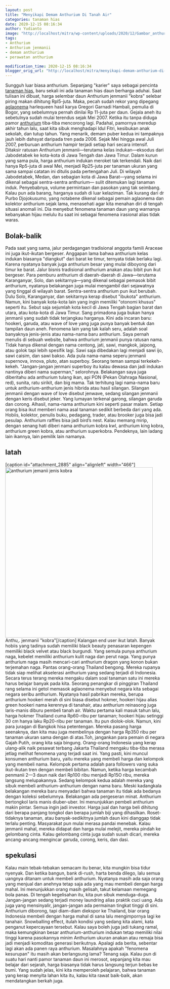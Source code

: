 ```yaml
---
layout: post
title: "Menyikapi Demam Anthurium Di Tanah Air"
categories: tanaman hias
date: 2020-12-15 08:16:34
author: Yudianto
image: "http://localhost/mitra/wp-content/uploads/2020/12/Gambar_anthurium_1024x678.jpg"
tags:
- Anthurium
- Anthurium jenmanii
- demam anthurium
- perawatan anthurium

modification_time: 2020-12-15 08:16:34
blogger_orig_url: "http://localhost/mitra/menyikapi-demam-anthurium-di-tanah-air.html"
---
```


Sungguh luar biasa anthurium. Sepanjang "karier" saya sebagai pencinta <a class="wpil_keyword_link " href="http://127.0.0.1/mitra/tanaman-hias"  title="tanaman hias" data-wpil-keyword-link="linked">tanaman hias</a>, baru sekali ini ada tanaman hias daun berharga aduhai. Saat tulisan ini dibuat, harga selembar daun Anthurium jenmanii "kobra" selebar piring makan dihitung Rpl5-juta. Maka, pecah sudah rekor yang dipegang <a class="wpil_keyword_link " title="aglaonema" href="http://127.0.0.1/mitra/topik/aglaonema" data-wpil-keyword-link="linked">aglaonema</a> harlequeen hasil karya Gregori Garnadi Hambali, pemulia di Bogor, yang sebelumnya pernah dinilai Rp 11-juta per daun.
Gejala aneh itu sebetulnya sudah mulai terendus sejak Mei 2007. Ketika itu tanpa diduga pamor <a class="wpil_keyword_link " title="anthurium" href="http://127.0.0.1/mitra/topik/anthurium" data-wpil-keyword-link="linked">anthurium</a> tiba-tiba mencorong lagi. Padahal, pamornya meredup akhir tahun lalu, saat kita sibuk menghadapi Idul Fitri, kesibukan anak sekolah, dan tutup tahun.
Yang menarik, demam puber kedua ini tampaknya jauh lebih dahsyat daripada tren pada 2006. Sejak Mei hingga awal Juli 2007, perburuan anthurium hampir terjadi setiap hari secara intensif.
Ditaksir ratusan Anthurium jenmanii—terutama kelas indukan—eksodus dari Jabodetabek ke kota-kota di Jawa Tengah dan Jawa Timur. Dalam kurun yang sama pula, harga anthurium indukan meroket tak terkendali. Naik dari hanya Rp5-juta di awal Mei, menjadi Rp25-juta per tanaman ukuran yang sama sampai catatan ini ditulis pada pertengahan Juli.
Di wilayah Jabodetabek, Medan, dan sebagian kota di Jawa Barat—yang selama ini dikenal sebagai sentra-sentra anthurium— sulit ditemukan lagi tanaman induk. Penyebabnya, volume permintaan dan pasokan yang tak seimbang. Kalau pun ada barang, harganya sudah di luar kelaziman.
Tak kurang dari dr Purbo Djojokusumo, yang notabene dikenal sebagai pemain aglaonema dan kolektor anthurium sejak lama, menasehati agar kita menahan diri di tengah situasi anomali ini. Dia menyebut fenomena tanaman daun yang warnanya kebanyakan hijau melulu itu saat ini sebagai fenomena irasional alias tidak waras.
<h2 id="balik">Bolak-balik</h2>
Pada saat yang sama, jalur perdagangan tradisional anggota famili Araceae ini juga ikut-ikutan bergeser. Anggapan lama bahwa anthurium kelas indukan biasanya "diangkut" dari barat ke timur, ternyata tidak berlaku lagi. Karena nyatanya banyak juga anthurium besar yang mulai diboyong dari timur ke barat.
Jalur bisnis tradisional anthurium anakan atau bibit pun ikut bergeser. Para pemburu anthurium di daerah-daerah di Jawa—terutama Karanganyar, Solo, dan sekitarnya—yang dikenal sebagai pemasok bibit anthurium, nyatanya belakangan juga mulai mengambil dari sejawatnya yang tinggal di wilayah barat.
Sentra-sentra anthurium pun ikut berubah. Dulu Solo, Karanganyar, dan sekitarnya kerap disebut "ibukota" anthurium. Namun, kini banyak kota-kota lain yang ingin memiliki "otonomi khusus" seperti itu. Sebut saja sejumlah kota kecil di Jawa Tengah bagian barat dan utara, atau kota-kota di Jawa Timur.
Sang primadona juga bukan hanya jenmanii yang sudah tidak terjangkau harganya. Kini ada incaran baru: hookeri, garuda, atau wave of love yang juga punya banyak bentuk dan tampilan daun aneh.
Fenomena lain yang tak kalah seru, adalah soal banyaknya jenis-jenis atau nama-nama baru anthurium. Saya pernah menulis di sebuah website, bahwa anthurium jenmanii punya ratusan nama. Tidak hanya dikenal dengan nama centong, jati, sawi, mangkok, jaipong, atau golok tapi lebih spesifik lagi.
Sawi saja dibedakan lagi menjadi sawi ijo, sawi caisim, dan sawi bakso. Ada pula nama-nama seperu jenmanii supernova, innova, pluto, atan superboy. Seorang teman sampai terkekeh-kekeh. "Jangan-jangan jenmani superboy itu kalau dewasa dan jadi indukan nantinya diberi nama superman," selorohnya.
Belakangan saya juga diberitahu ada anthurium tulang ikan, api PON (Pekan Olahraga Nasional, red), sunita, ratu sirikit, dan big mama. Tak terhitung lagi nama-nama baru untuk anthurium-anthurium jenis hibrida atau hasil silangan. Silangan jenmanii dengan wave of love disebut jenwave, sedang silangan jenmanii dengan keris disebut jeker. Yang lumayan terkenal garong, silangan garuda dan corong.
Alhasil, nama-nama anthurium kini seperti pasar malam. Setiap orang bisa ikut memberi nama asal tanaman sedikit berbeda dari yang ada. Hobiis, kolektor, penulis buku, pedagang, trader, atau brooker juga bisa jadi pesulap. Anthurium raffles bisa jadi bird’s nest.
Kalau memang mirip, dengan senang hati diberi nama anthurium kobra kwl, anthurium king kobra, anthurium green kobra, atau anthurium superkobra. Pendeknya, lain ladang lain ikannya, lain pemilik lain namanya.
<h2 id="latah">latah</h2>
[caption id="attachment_2885" align="alignleft" width="466"]<a href="http://127.0.0.1/mitra/wp-content/uploads/2020/12/Gambar_jemanii_666x768.jpg"><img class="wp-image-2885 size-full" src="http://127.0.0.1/mitra/wp-content/uploads/2020/12/Gambar_jemanii_666x768.jpg" alt="anthurium jemanii jenis kobra" width="466" height="538" /></a> Anthu,. jenmanii "kobra"[/caption]
Kalangan end user ikut latah. Banyak hobiis yang tadinya sudah memiliki black beauty penasaran kepengen memiliki black velvet atau black burgundi. Yang semula punya anthurium naga, kebelet memiliki anthurium kulit naga dan perut naga. Yang punya anthurium naga masih mencari-cari anthurium dragon yang konon bukan terjemahan naga.
Pantas orang-orang Thailand bengong. Mereka rupanya tidak siap melihat akselerasi anthurium yang sedang terjadi di Indonesia. Secara terus terang mereka mengaku dalam soal tanaman satu ini mereka harus belajar banyak pada kita. Seorang penangkar di pinggiran Thailand rang selama ini getol memasok aglaonema menyebut negara kita sebagai negara seribu anthurium.
Nyatanya hasil pabrikan mereka, berupa anthurium hookeri merah di sini biasa disebut hokmer, hookeri hijau alias green hookeri nama kerennya di tanahair, atau anthurium reinasong juga laris-manis diburu pembeli tanah air.
Waktu pertama kali masuk tahun lalu, harga hokmer Thailand cuma Rp60-ribu per tanaman; hookeri hijau setinggi 30 cm hanya laku Rp20-ribu per tanaman. Itu pun diolok-olok. Namun, kini para juragan di Bangkok hisa petentengan. Mereka pasang harga seenaknya, dan kita mau juga membelinya dengan harga Rp350 ribu per tanaman ukuran sama dengan di atas.Toh, jangankan para pemain di negara Gajah Putih, orang kita saja bingung. Orang-orang Indonesia yang kerap ulang-alik naik pesawat terbang Jakarta Thailand mengaku tiba-tiba merasa jetlag melihat fenomena yang terjadi saat ini.
Yang pasti, kini muncul konsumen anthurium baru, yaitu mereka yang membeli harga dan kelompok yang membeli nama. Kelompok pertama adalah para followers vang suka ikut-ikutan tren dengan membeli bibitan.
Namun, ketika harga kecambah penmanii 2—3 daun naik dari Rp100 ribu menjadi Rp15O ribu, mereka langsung melupakannya. Sedang kelompok kedua adalah mereka yang sibuk membeli anthurium-anthurium dengan nama baru. Meski kadangkala belakangan mereka baru menyadari bahwa tanaman itu tidak ada bedanya dengan koleksi sebelumnya.
Belakangan ada pergeseran minat. Anthurium bertongkol laris manis diuber-uber. Ini menunjukkan pembeli anthurium makin pintar. Semua ingin jadi investor. Harga jual dan harga beli dihitung dari berapa panjang tongkol dan berapa jumlah biji yang dihasilkan. Roset-tidaknya tanaman, atau banyak-sedikitnya jumlah daun kini dianggap tidak terlalu penting.
Masyarakat pun mulai merasa pandai menebak. Kalau jenmanii mahal, mereka didapat dan harga mulai melejit, mereka pindah ke gelombang cinta. Kalau gelombang cinta juga sudah susah dicari, mereka ancang-ancang mengincar garuda, corong, keris, dan dasi.
<h2 id="spekulasi">spekulasi</h2>
Kalau main tebak-tebakan semacam itu benar, kita mungkin bisa tidur nyenyak. Dan ketika bangun, bank di-rush, harta benda dilego, lalu semua uangnya ditanam untuk membeli anthurium. Nyatanya masih ada saja orang yang menjual dan anehnya tetap saja ada yang mau membeli dengan harga mahal. Ini menunjukkan orang masih gelisah, takut kelamaan memegang bola panas.
Di tengah kegelisahan itu, kita pun sibuk menduga-duga. Jangan-jangan sedang terjadi money laundring alias praktik cuci uang. Ada juga yang mensinyalir, jangan-jangan ada permainan tingkat tinggi di sini.
Anthurium diborong, tapi diam-diam diekspor ke Thailand, biar orang Indonesia membeli dengan harga mahal di sana lalu mengimpornya lagi ke tanahair. Snowballing effect, itulah kondisi yang sedang kita alami, kata penganut kepercayaan tersebut.
Kalau saya boleh juga jadi tukang ramal, maka kemungkinan besar anthurium-anthurium indukan tetap memiliki nilai tinggi karena pasokannya minim Anthurium ukuran anakan atau remaja bisa jadi menjadi komoditas generasi berikutnya. Apalagi ada berita, sebentar lagi akan ada panen raya anthurium.
Masalahnya apakah "fenomena kesurupan" itu masih akan berlangsung lama? Tenang saja. Kalau pun di suatu hari nanti pamor tanaman daun ini merosot, sepanjang kita mau belajar dari sejarah, harga biasanya tidak harus langsung terjun bebas ke bumi.
Yang sudah jelas, kini kita memperoleh pelajaran, bahwa tanaman yang kerap menyita lahan kita itu, kalau kita rawat baik-baik, akan mendatangkan berkah juga.

